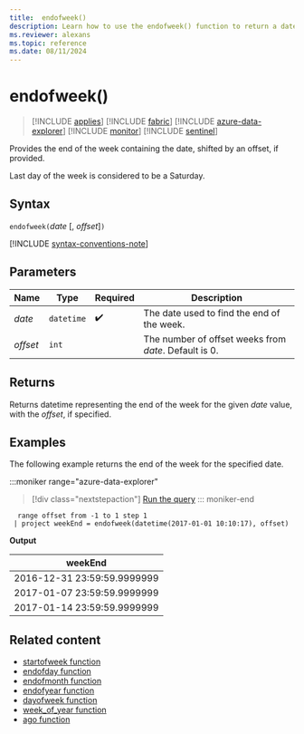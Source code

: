 ```yaml
---
title:  endofweek()
description: Learn how to use the endofweek() function to return a datetime representing the end of the week for the given date value.
ms.reviewer: alexans
ms.topic: reference
ms.date: 08/11/2024
---
```

# endofweek()

> [!INCLUDE [applies](../includes/applies-to-version/applies.md)] [!INCLUDE [fabric](../includes/applies-to-version/fabric.md)] [!INCLUDE [azure-data-explorer](../includes/applies-to-version/azure-data-explorer.md)] [!INCLUDE [monitor](../includes/applies-to-version/monitor.md)] [!INCLUDE [sentinel](../includes/applies-to-version/sentinel.md)]

Provides the end of the week containing the date, shifted by an offset, if provided.

Last day of the week is considered to be a Saturday.

## Syntax

`endofweek(`*date* [, *offset*]`)`

[!INCLUDE [syntax-conventions-note](../includes/syntax-conventions-note.md)]

## Parameters

| Name | Type | Required | Description |
|--|--|--|--|
| *date* | `datetime` |  :heavy_check_mark:| The date used to find the end of the week. |
| *offset* | `int` | | The number of offset weeks from *date*. Default is 0. |

## Returns

Returns datetime representing the end of the week for the given *date* value, with the *offset*, if specified.

## Examples

The following example returns the end of the week for the specified date.

:::moniker range="azure-data-explorer"
> [!div class="nextstepaction"]
> <a href="https://dataexplorer.azure.com/clusters/help/databases/Samples?query=H4sIAAAAAAAAAy3MMQqAMBBE0d5TTKmgkLURBEsPImYiKmYlLth4eA0Ir/nNT1NcCA3hoiEkPdAITCG4jCekwIMz6cbZcJP7GD0GMHoNOUs/GW09WLZOusbJB+L6rKvqf1y9enVBc2YAAAA=" target="_blank">Run the query</a>
::: moniker-end

```kusto
  range offset from -1 to 1 step 1
 | project weekEnd = endofweek(datetime(2017-01-01 10:10:17), offset)  
```

**Output**

|weekEnd|
|---|
|2016-12-31 23:59:59.9999999|
|2017-01-07 23:59:59.9999999|
|2017-01-14 23:59:59.9999999|

## Related content

* [startofweek function](./startofweek-function.md)
* [endofday function](./endofday-function.md)
* [endofmonth function](./endofmonth-function.md)
* [endofyear function](./endofyear-function.md)
* [dayofweek function](./day-of-week-function.md)
* [week_of_year function](./week-of-year-function.md)
* [ago function](./ago-function.md)